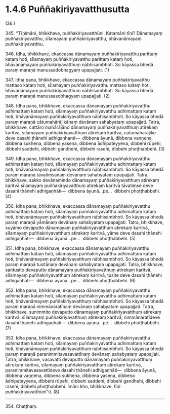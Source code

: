 # 1.4.6 Puññakiriyavatthusutta

(36.)

345\. “Tīṇimāni, bhikkhave, puññakiriyavatthūni. Katamāni tīṇi? Dānamayaṃ puññakiriyavatthu, sīlamayaṃ puññakiriyavatthu, bhāvanāmayaṃ puññakiriyavatthu.

346\. Idha, bhikkhave, ekaccassa dānamayaṃ puññakiriyavatthu parittaṃ kataṃ hoti, sīlamayaṃ puññakiriyavatthu parittaṃ kataṃ hoti, bhāvanāmayaṃ puññakiriyavatthuṃ nābhisambhoti. So kāyassa bhedā paraṃ maraṇā manussadobhagyaṃ upapajjati. (1)

347\. Idha pana, bhikkhave, ekaccassa dānamayaṃ puññakiriyavatthu mattaso kataṃ hoti, sīlamayaṃ puññakiriyavatthu mattaso kataṃ hoti, bhāvanāmayaṃ puññakiriyavatthuṃ nābhisambhoti. So kāyassa bhedā paraṃ maraṇā manussasobhagyaṃ upapajjati. (2)

348\. Idha pana, bhikkhave, ekaccassa dānamayaṃ puññakiriyavatthu adhimattaṃ kataṃ hoti, sīlamayaṃ puññakiriyavatthu adhimattaṃ kataṃ hoti, bhāvanāmayaṃ puññakiriyavatthuṃ nābhisambhoti. So kāyassa bhedā paraṃ maraṇā cātumahārājikānaṃ devānaṃ sahabyataṃ upapajjati. Tatra, bhikkhave, cattāro mahārājāno dānamayaṃ puññakiriyavatthuṃ atirekaṃ karitvā, sīlamayaṃ puññakiriyavatthuṃ atirekaṃ karitvā, cātumahārājike deve dasahi ṭhānehi adhigaṇhanti—  dibbena āyunā, dibbena vaṇṇena, dibbena sukhena, dibbena yasena, dibbena ādhipateyyena, dibbehi rūpehi, dibbehi saddehi, dibbehi gandhehi, dibbehi rasehi, dibbehi phoṭṭhabbehi. (3)

349\. Idha pana, bhikkhave, ekaccassa dānamayaṃ puññakiriyavatthu adhimattaṃ kataṃ hoti, sīlamayaṃ puññakiriyavatthu adhimattaṃ kataṃ hoti, bhāvanāmayaṃ puññakiriyavatthuṃ nābhisambhoti. So kāyassa bhedā paraṃ maraṇā tāvatiṃsānaṃ devānaṃ sahabyataṃ upapajjati. Tatra, bhikkhave, sakko devānamindo dānamayaṃ puññakiriyavatthuṃ atirekaṃ karitvā sīlamayaṃ puññakiriyavatthuṃ atirekaṃ karitvā tāvatiṃse deve dasahi ṭhānehi adhigaṇhāti—  dibbena āyunā…pe…  dibbehi phoṭṭhabbehi. (4)

350\. Idha pana, bhikkhave, ekaccassa dānamayaṃ puññakiriyavatthu adhimattaṃ kataṃ hoti, sīlamayaṃ puññakiriyavatthu adhimattaṃ kataṃ hoti, bhāvanāmayaṃ puññakiriyavatthuṃ nābhisambhoti. So kāyassa bhedā paraṃ maraṇā yāmānaṃ devānaṃ sahabyataṃ upapajjati. Tatra, bhikkhave, suyāmo devaputto dānamayaṃ puññakiriyavatthuṃ atirekaṃ karitvā, sīlamayaṃ puññakiriyavatthuṃ atirekaṃ karitvā, yāme deve dasahi ṭhānehi adhigaṇhāti—  dibbena āyunā…pe…  dibbehi phoṭṭhabbehi. (5)

351\. Idha pana, bhikkhave, ekaccassa dānamayaṃ puññakiriyavatthu adhimattaṃ kataṃ hoti, sīlamayaṃ puññakiriyavatthu adhimattaṃ kataṃ hoti, bhāvanāmayaṃ puññakiriyavatthuṃ nābhisambhoti. So kāyassa bhedā paraṃ maraṇā tusitānaṃ devānaṃ sahabyataṃ upapajjati. Tatra, bhikkhave, santusito devaputto dānamayaṃ puññakiriyavatthuṃ atirekaṃ karitvā, sīlamayaṃ puññakiriyavatthuṃ atirekaṃ karitvā, tusite deve dasahi ṭhānehi adhigaṇhāti—  dibbena āyunā…pe…  dibbehi phoṭṭhabbehi. (6)

352\. Idha pana, bhikkhave, ekaccassa dānamayaṃ puññakiriyavatthu adhimattaṃ kataṃ hoti, sīlamayaṃ puññakiriyavatthu adhimattaṃ kataṃ hoti, bhāvanāmayaṃ puññakiriyavatthuṃ nābhisambhoti. So kāyassa bhedā paraṃ maraṇā nimmānaratīnaṃ devānaṃ sahabyataṃ upapajjati. Tatra, bhikkhave, sunimmito devaputto dānamayaṃ puññakiriyavatthuṃ atirekaṃ karitvā, sīlamayaṃ puññakiriyavatthuṃ atirekaṃ karitvā, nimmānaratīdeve dasahi ṭhānehi adhigaṇhāti—  dibbena āyunā…pe…  dibbehi phoṭṭhabbehi. (7)

353\. Idha pana, bhikkhave, ekaccassa dānamayaṃ puññakiriyavatthu adhimattaṃ kataṃ hoti, sīlamayaṃ puññakiriyavatthu adhimattaṃ kataṃ hoti, bhāvanāmayaṃ puññakiriyavatthuṃ nābhisambhoti. So kāyassa bhedā paraṃ maraṇā paranimmitavasavattīnaṃ devānaṃ sahabyataṃ upapajjati. Tatra, bhikkhave, vasavattī devaputto dānamayaṃ puññakiriyavatthuṃ atirekaṃ karitvā, sīlamayaṃ puññakiriyavatthuṃ atirekaṃ karitvā, paranimmitavasavattīdeve dasahi ṭhānehi adhigaṇhāti—  dibbena āyunā, dibbena vaṇṇena, dibbena sukhena, dibbena yasena, dibbena ādhipateyyena, dibbehi rūpehi, dibbehi saddehi, dibbehi gandhehi, dibbehi rasehi, dibbehi phoṭṭhabbehi. Imāni kho, bhikkhave, tīṇi puññakiriyavatthūnī”ti. (8)

---

354\. Chaṭṭhaṃ.
